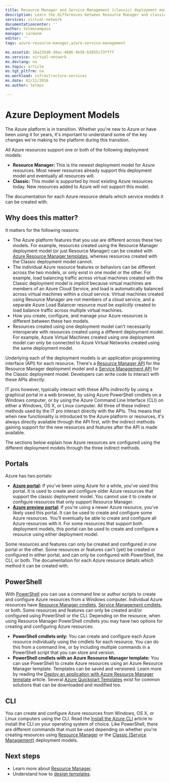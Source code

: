 ```yaml
---
title: Resource Manager and Service Management (classic) deployment modes | Microsoft Docs
description: Learn the differences between Resource Manager and classic deployment models.
services: virtual-network
documentationcenter: ''
author: telmosampaio
manager: carmonm
editor: ''
tags: azure-resource-manager,azure-service-management

ms.assetid: 18a235d8-38ac-4886-9e56-b3855c73ffff
ms.service: virtual-network
ms.devlang: na
ms.topic: article
ms.tgt_pltfrm: na
ms.workload: infrastructure-services
ms.date: 02/11/2016
ms.author: telmos

---
```

# Azure Deployment Models
The Azure platform is in transition.  Whether you're new to Azure or have been using it for years, it's important to understand some of the key changes we're making to the platform during this transition.

All Azure resources support one or both of the following deployment models:

* **Resource Manager:** This is the newest deployment model for Azure resources. Most newer resources already support this deployment model and eventually all resources will.   
* **Classic:** This model is supported by most existing Azure resources today. New resources added to Azure will not support this model.

The documentation for each Azure resource details which service models it can be created with.

## Why does this matter?
It matters for the following reasons:

* The Azure platform features that you use are different across these two models.  For example, resources created using the Resource Manager deployment model (or just Resource Manager) can be created with [Azure Resource Manager templates](azure-resource-manager/resource-group-overview.md#template-deployment), whereas resources created with the Classic deployment model cannot.
* The individual Azure resource features or behaviors can be different across the two models, or only exist in one model or the other.  For example, load balancing traffic across virtual machines created with the Classic deployment model is *implicit* because virtual machines are members of an Azure Cloud Service, and load is automatically balanced across virtual machines within a cloud service. Virtual machines created using Resource Manager are not members of a cloud service, and a separate Azure Load Balancer resource must be *explicitly* created to load balance traffic across multiple virtual machines.  
* How you create, configure, and manage your Azure resources is different between these two models.
* Resources created using one deployment model can't necessarily interoperate with resources created using a different deployment model. For example, Azure Virtual Machines created using one deployment model can only be connected to Azure Virtual Networks created using the same deployment model.    

Underlying each of the deployment models is an application programming interface (API) for each resource.  There's a [Resource Manager API](https://msdn.microsoft.com/library/azure/dn948464.aspx) for the Resource Manager deployment model and a [Service Management API](https://msdn.microsoft.com/library/azure/ee460799.aspx) for the Classic deployment model. Developers can write code to interact with these APIs *directly*.  

IT pros however, typically interact with these APIs *indirectly* by using a graphical portal in a web browser, by using Azure PowerShell cmdlets on a Windows computer, or by using the Azure Command Line Interface (CLI) on either a Windows, OS X, or Linux computer. All three of these indirect methods used by the IT pro interact directly with the APIs. This means that when new functionality is introduced to the Azure platform or resources, it's always directly available through the API first, with the indirect methods gaining support for the new resources and features after the API is made available.  

The sections below explain how Azure resources are configured using the different deployment models through the three indirect methods.

## Portals
Azure has two portals:

* **[Azure portal](https://manage.windowsazure.com):** If you've been using Azure for a while, you've used this portal. It is used to create and configure older Azure resources that support the classic deployment model. You cannot use it to create or configure resources that only support Resource Manager. 
* **[Azure preview portal](https://azure.microsoft.com/overview/preview-portal/):** If you're using a newer Azure resource, you've likely used this portal. It can be used to create and configure some Azure resources. You'll eventually be able to create and configure all Azure resources with it. For some resources that support both deployment models, this portal can be used to create and configure a resource using either deployment model. 

Some resources and features can only be created and configured in one portal or the other. Some resources or features can't (yet) be created or configured in either portal, and can only be configured with PowerShell, the CLI, or both. The documentation for each Azure resource details which method it can be created with. 

## PowerShell
With [PowerShell](powershell-install-configure.md) you can use a command line or author scripts to create and configure Azure resources from a Windows computer.  Individual Azure resources have [Resource Manager cmdlets](https://msdn.microsoft.com/library/azure/mt125356.aspx), [Service Management cmdlets](https://msdn.microsoft.com/library/azure/dn708504.aspx), or both.  Some resources and features can only be created and/or configured using PowerShell or the CLI. Depending on the resource, when using Resource Manager PowerShell cmdlets you may have two options for creating and configuring Azure resources:

* **PowerShell cmdlets only:** You can create and configure each Azure resource individually using the cmdlets for each resource. You can do this from a command line, or by including multiple commands in a PowerShell script that you can store and version.
* **PowerShell cmdlets with an Azure Resource Manager template:** You can use PowerShell to create Azure resources using an Azure Resource Manager template. Templates can be saved and versioned. Learn more by reading the [Deploy an application with Azure Resource Manager template](resource-group-template-deploy.md) article. Several [Azure Quickstart Templates](https://azure.microsoft.com/documentation/templates/) exist for common solutions that can be downloaded and modified too.

## CLI
You can create and configure Azure resources from Windows, OS X, or Linux computers using the CLI.  Read the [Install the Azure CLI](xplat-cli-install.md) article to install the CLI on your operating system of choice. Like PowerShell, there are different commands that must be used depending on whether you're creating resources using [Resource Manager](xplat-cli-azure-resource-manager.md) or the [Classic (Service Management)](virtual-machines/virtual-machines-linux-classic-manage-visual-studio.md?toc=%2fazure%2fvirtual-machines%2flinux%2fclassic%2ftoc.json) deployment models.

## Next steps
* Learn more about [Resource Manager](azure-resource-manager/resource-group-overview.md).
* Understand how to [design templates](best-practices-resource-manager-design-templates.md).

